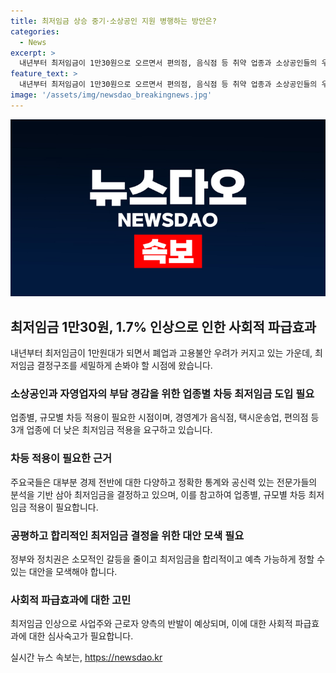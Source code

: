 ```yaml
---
title: 최저임금 상승 중기·소상공인 지원 병행하는 방안은?
categories:
  - News
excerpt: >
  내년부터 최저임금이 1만30원으로 오르면서 편의점, 음식점 등 취약 업종과 소상공인들의 우려가 커지고 있습니다. 이번 결정은 중소기업과 자영업자들에게는 부담으로 다가올 것으로 예상되지만, 노동계와의 합의는 이뤄지지 못했습니다. 최저임금을 업종별로 차등 적용하는 방안이 필요하다는 목소리도 나오고 있으며, 최저임금 문제에 대한 산업별 혹은 규모별 접근이 필요하다는 주장이 있습니다. 이에 대한 정부와 정치권의 다양하고 전문적인 분석을 토대로 현명한 결정이 필요합니다.
feature_text: >
  내년부터 최저임금이 1만30원으로 오르면서 편의점, 음식점 등 취약 업종과 소상공인들의 우려가 커지고 있습니다. 이번 결정은 중소기업과 자영업자들에게는 부담으로 다가올 것으로 예상되지만, 노동계와의 합의는 이뤄지지 못했습니다. 최저임금을 업종별로 차등 적용하는 방안이 필요하다는 목소리도 나오고 있으며, 최저임금 문제에 대한 산업별 혹은 규모별 접근이 필요하다는 주장이 있습니다. 이에 대한 정부와 정치권의 다양하고 전문적인 분석을 토대로 현명한 결정이 필요합니다.
image: '/assets/img/newsdao_breakingnews.jpg'
---
```


<p><img src="/assets/img/newsdao_breakingnews.jpg" alt="flaretime 속보" /></p>

<h2 data-ke-size="size26">최저임금 1만30원, 1.7% 인상으로 인한 사회적 파급효과</h2>

<p data-ke-size="size16">내년부터 최저임금이 1만원대가 되면서 폐업과 고용불안 우려가 커지고 있는 가운데, 최저임금 결정구조를 세밀하게 손봐야 할 시점에 왔습니다.</p>

<h3><b>소상공인과 자영업자의 부담 경감을 위한 업종별 차등 최저임금 도입 필요</b></h3>

<p data-ke-size="size16">업종별, 규모별 차등 적용이 필요한 시점이며, 경영계가 음식점, 택시운송업, 편의점 등 3개 업종에 더 낮은 최저임금 적용을 요구하고 있습니다.</p>

<h3><b>차등 적용이 필요한 근거</b></h3>

<p data-ke-size="size16">주요국들은 대부분 경제 전반에 대한 다양하고 정확한 통계와 공신력 있는 전문가들의 분석을 기반 삼아 최저임금을 결정하고 있으며, 이를 참고하여 업종별, 규모별 차등 최저임금 적용이 필요합니다.</p>

<h3><b>공평하고 합리적인 최저임금 결정을 위한 대안 모색 필요</b></h3>

<p data-ke-size="size16">정부와 정치권은 소모적인 갈등을 줄이고 최저임금을 합리적이고 예측 가능하게 정할 수 있는 대안을 모색해야 합니다.</p>

<h3><b>사회적 파급효과에 대한 고민</b></h3>

<p data-ke-size="size16">최저임금 인상으로 사업주와 근로자 양측의 반발이 예상되며, 이에 대한 사회적 파급효과에 대한 심사숙고가 필요합니다.</p>
실시간 뉴스 속보는, <a href="https://newsdao.kr" rel="dofollow">https://newsdao.kr</a>


